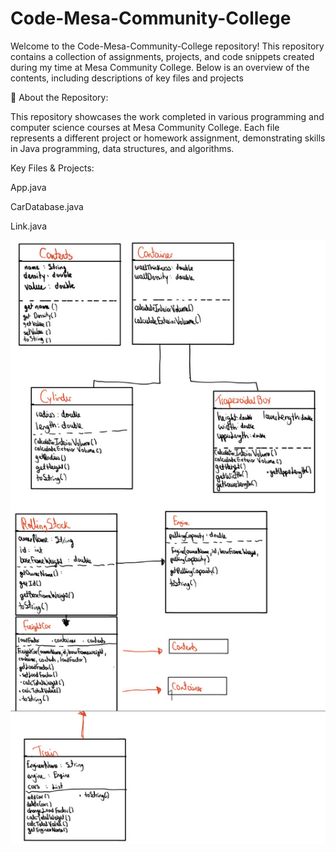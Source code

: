 ﻿# Code-Mesa-Community-College

Welcome to the Code-Mesa-Community-College repository! This repository contains a collection of assignments, projects, and code snippets created during my time at Mesa Community College. Below is an overview of the contents, including descriptions of key files and projects

🚀 About the Repository:

This repository showcases the work completed in various programming and computer science courses at Mesa Community College. Each file represents a different project or homework assignment, demonstrating skills in Java programming, data structures, and algorithms.

Key Files & Projects:

App.java

CarDatabase.java

Link.java


![Here is a UML Diagram that I did during this process](https://github.com/ThomasAcevedo/Code-Mesa-Community-College/blob/5ff74a510cc6d824954e8f5b39211554ce737c71/IMG_0472.jpg)
